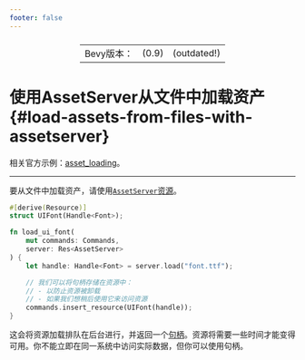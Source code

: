 ```yaml
---
footer: false
---
```

<table style="display:flex;justify-content:center">
  <tr>
    <td>Bevy版本：</td>
    <td>(0.9)</td>
    <td>(outdated!)</td>
  </tr>
</table>

# 使用AssetServer从文件中加载资产 {#load-assets-from-files-with-assetserver}

相关官方示例：[asset_loading](https://github.com/bevyengine/bevy/blob/v0.9.1/examples/asset/asset_loading.rs)。

----

要从文件中加载资产，请使用[`AssetServer`](https://docs.rs/bevy/0.9.1/bevy/asset/struct.AssetServer.html)[资源](/guide/14.programming/14.6res)。
```rust
#[derive(Resource)]
struct UIFont(Handle<Font>);

fn load_ui_font(
    mut commands: Commands,
    server: Res<AssetServer>
) {
    let handle: Handle<Font> = server.load("font.ttf");

    // 我们可以将句柄存储在资源中：
    // - 以防止资源被卸载
    // - 如果我们想稍后使用它来访问资源
    commands.insert_resource(UIFont(handle));
}
```
这会将资源加载排队在后台进行，并返回一个[句柄](11.1handles)。资源将需要一些时间才能变得可用。你不能立即在同一系统中访问实际数据，但你可以使用句柄。